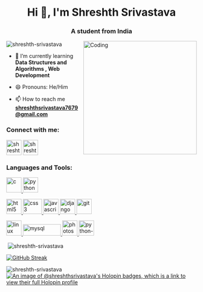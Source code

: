 <h1 align="center">Hi 👋, I'm Shreshth Srivastava</h1>
<h3 align="center">A student from India</h3>
<img align="right" alt="Coding" width="300" src="https://i.giphy.com/media/qgQUggAC3Pfv687qPC/giphy.webp">

<p align="left"> <img src="https://komarev.com/ghpvc/?username=shreshth-srivastava&label=Profile%20views&color=0e75b6&style=flat" alt="shreshth-srivastava" /> </p>

- 🌱 I’m currently learning **Data Structures and Algorithms , Web Development**

- 😄 Pronouns: He/Him

- 📫 How to reach me **shreshthsrivastava7679@gmail.com**

<h3 align="left">Connect with me:</h3>
<p align="left">
<a href="https://linkedin.com/in/shreshth-srivastava-986689270" target="blank"><img align="center" src="https://upload.wikimedia.org/wikipedia/commons/thumb/c/ca/LinkedIn_logo_initials.png/600px-LinkedIn_logo_initials.png?20140125013055" alt="shreshth-srivastava-986689270" height="40" width="40" /></a>
<a href="https://www.leetcode.com/shreshth_srivastava" target="blank"><img align="center" src="https://upload.wikimedia.org/wikipedia/commons/8/8e/LeetCode_Logo_1.png" alt="shreshth_srivastava" height="40" width="40" /></a>
</p>

<h3 align="left">Languages and Tools:</h3>
<p>
  <a href="https://www.cprogramming.com/" target="_blank" rel="noreferrer"> <img src="https://upload.wikimedia.org/wikipedia/commons/1/18/C_Programming_Language.svg" alt="c" width="40" height="40"/> </a>
  <a href="https://www.python.org" target="_blank" rel="noreferrer"> <img src="https://upload.wikimedia.org/wikipedia/commons/thumb/c/c3/Python-logo-notext.svg/1200px-Python-logo-notext.svg.png" alt="python" width="40" height="40"/> </a>
  
  <a href="https://www.w3.org/html/" target="_blank" rel="noreferrer"> <img src="https://upload.wikimedia.org/wikipedia/commons/thumb/3/38/HTML5_Badge.svg/2048px-HTML5_Badge.svg.png" alt="html5" width="40" height="40"/> </a> 
  <a href="https://www.w3schools.com/css/" target="_blank" rel="noreferrer"> <img src="https://upload.wikimedia.org/wikipedia/commons/6/62/CSS3_logo.svg" alt="css3" width="50" height="40"/> </a> 
  <a href="https://developer.mozilla.org/en-US/docs/Web/JavaScript" target="_blank" rel="noreferrer"> <img src="https://upload.wikimedia.org/wikipedia/commons/6/6a/JavaScript-logo.png" alt="javascript" width="40" height="40"/> </a>
  <a href="https://www.djangoproject.com/" target="_blank" rel="noreferrer"> <img src="https://cdn.worldvectorlogo.com/logos/django.svg" alt="django" width="40" height="40"/> </a> 
  <a href="https://git-scm.com/" target="_blank" rel="noreferrer"> <img src="https://www.vectorlogo.zone/logos/git-scm/git-scm-icon.svg" alt="git" width="40" height="40"/> </a> 
  
  <a href="https://www.linux.org/" target="_blank" rel="noreferrer"> <img src="https://upload.wikimedia.org/wikipedia/commons/d/dd/Linux_logo.jpg" alt="linux" width="40" height="40"/> </a> 
  <a href="https://www.mysql.com/" target="_blank" rel="noreferrer"> <img src="https://upload.wikimedia.org/wikipedia/commons/thumb/0/0a/MySQL_textlogo.svg/1200px-MySQL_textlogo.svg.png" alt="mysql" width="100" height="30"/> </a> 
  <a href="https://www.photoshop.com/en" target="_blank" rel="noreferrer"> <img src="https://upload.wikimedia.org/wikipedia/commons/thumb/a/af/Adobe_Photoshop_CC_icon.svg/2101px-Adobe_Photoshop_CC_icon.svg.png" alt="photoshop" width="40" height="40"/> </a>
  <a href="https://kivy.org/doc/stable/" target="_blank" rel="noreferrer"> <img src="https://upload.wikimedia.org/wikipedia/commons/5/58/Kivy_logo.png" alt="python-kivy" width="40" height="40"/> </a></p>

<p>&nbsp;<img align="center" src="https://github-readme-stats.vercel.app/api?username=shreshth-srivastava&show_icons=true&locale=en&theme=highcontrast" alt="shreshth-srivastava" /></p>
<a href="https://git.io/streak-stats"><img src="https://streak-stats.demolab.com?user=Shreshth-Srivastava&theme=highcontrast" alt="GitHub Streak" /></a>
<p><img align="left" src="https://github-readme-stats.vercel.app/api/top-langs?username=shreshth-srivastava&show_icons=true&locale=en&layout=compact&theme=highcontrast" alt="shreshth-srivastava" /></p>

[![An image of @shreshthsrivastava's Holopin badges, which is a link to view their full Holopin profile](https://holopin.me/shreshthsrivastava)](https://holopin.io/@shreshthsrivastava)

